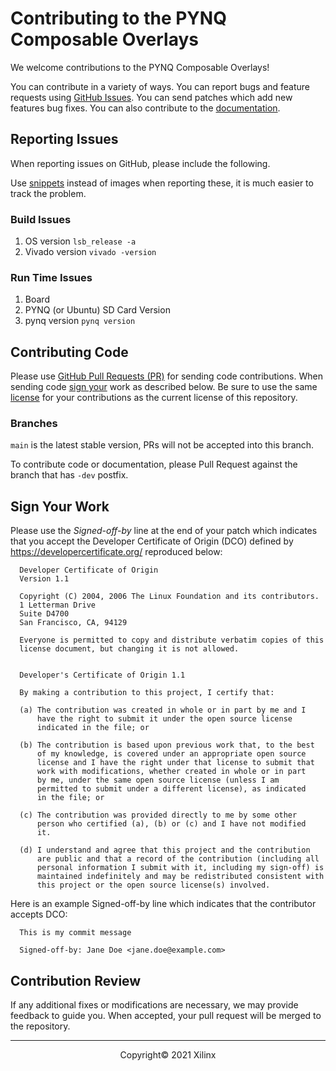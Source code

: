 # Contributing to the PYNQ Composable Overlays

We welcome contributions to the PYNQ Composable Overlays! 

You can contribute in a variety of ways. You can report bugs and feature requests using [GitHub Issues](https://github.com/Xilinx/PYNQ_Composable_Pipeline/issues). You can send patches which add new features bug fixes. You can also contribute to the [documentation](https://pynq-composable.readthedocs.io/en/latest/).

## Reporting Issues

When reporting issues on GitHub, please include the following.

Use [snippets](https://docs.github.com/en/github/writing-on-github/creating-and-highlighting-code-blocks) instead of images when reporting these, it is much easier to track the problem.

### Build Issues

1. OS version `lsb_release -a`
1. Vivado version `vivado -version`

### Run Time Issues

1. Board
1. PYNQ (or Ubuntu) SD Card Version
1. pynq version `pynq version`

## Contributing Code

Please use [GitHub Pull Requests (PR)](https://docs.github.com/en/github/collaborating-with-issues-and-pull-requests/creating-a-pull-request-from-a-fork) for sending code contributions. When sending code [sign your](#sign-your-work) work as described below. Be sure to use the same [license](LICENSE) for your contributions as the current license of this repository.

### Branches

`main` is the latest stable version, PRs will not be accepted into this branch.

To contribute code or documentation, please Pull Request against the branch that has `-dev` postfix.

## Sign Your Work

Please use the *Signed-off-by* line at the end of your patch which indicates that you accept the Developer Certificate of Origin (DCO) defined by https://developercertificate.org/ reproduced below:

```
  Developer Certificate of Origin
  Version 1.1

  Copyright (C) 2004, 2006 The Linux Foundation and its contributors.
  1 Letterman Drive
  Suite D4700
  San Francisco, CA, 94129

  Everyone is permitted to copy and distribute verbatim copies of this
  license document, but changing it is not allowed.


  Developer's Certificate of Origin 1.1

  By making a contribution to this project, I certify that:

  (a) The contribution was created in whole or in part by me and I
      have the right to submit it under the open source license
      indicated in the file; or

  (b) The contribution is based upon previous work that, to the best
      of my knowledge, is covered under an appropriate open source
      license and I have the right under that license to submit that
      work with modifications, whether created in whole or in part
      by me, under the same open source license (unless I am
      permitted to submit under a different license), as indicated
      in the file; or

  (c) The contribution was provided directly to me by some other
      person who certified (a), (b) or (c) and I have not modified
      it.

  (d) I understand and agree that this project and the contribution
      are public and that a record of the contribution (including all
      personal information I submit with it, including my sign-off) is
      maintained indefinitely and may be redistributed consistent with
      this project or the open source license(s) involved.
```

Here is an example Signed-off-by line which indicates that the contributor accepts DCO:

```
  This is my commit message

  Signed-off-by: Jane Doe <jane.doe@example.com>
```


## Contribution Review

If any additional fixes or modifications are necessary, we may provide feedback to guide 
you. When accepted, your pull request will be merged to the repository.

------------------------------------------------------
<p align="center">Copyright&copy; 2021 Xilinx</p>